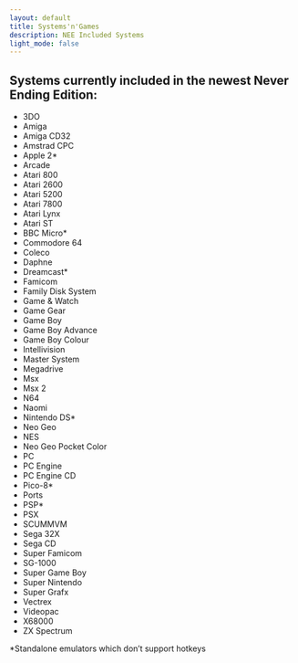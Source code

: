 ```yaml
---
layout: default
title: Systems'n'Games
description: NEE Included Systems
light_mode: false
---
```


## Systems currently included in the newest Never Ending Edition:

<!---
[3DO](/docs/systems/3do.md)

[Amiga](/docs/systems/amiga.md)

[Amiga CD32](/docs/systems/amiga_cd32.md)

[Amstrad CPC](/docs/systems/amstrad_cpc.md)

[Apple 2*](/docs/systems/apple_2.md)

[Arcade](/docs/systems/arcade.md)

[Atari 800](/docs/systems/atari.md)

[Atari 2600](/docs/systems/atari_2600.md)

[Atari 5200](/docs/systems/atari_5200.md)

[Atari 7800](/docs/systems/atari_7800.md)

[Atari Lynx](/docs/systems/atari_lynx.md)

[Atari ST](/docs/systems/atari_st.md)

[BBC Micro*](/docs/systems/bbc_micro.md)

[Commodore 64](/docs/systems/commodore_64.md)

[Coleco](/docs/systems/coleco.md)

[Daphne](/docs/systems/daphne.md)

[Dreamcast*](/docs/systems/dreamcast.md)

[Famicom](/docs/systems/famicom.md)

[Family Disk System](/docs/systems/family_disk_system.md)

[Game & Watch](/docs/systems/game_and_watch.md)

[Game Gear](/docs/systems/game_gear.md)

[Game Boy](/docs/systems/game_boy.md)

[Game Boy Advance](/docs/systems/game_boy_advance.md)

[Game Boy Colour](/docs/systems/game_boy_colour.md)

[Intellivision](/docs/systems/intellivision.md)

[Master System](/docs/systems/master_system.md)

[Megadrive](/docs/systems/megadrive.md)

[Msx](/docs/systems/msx.md)

[Msx 2](/docs/systems/msx_2.md)

[N64](/docs/systems/n64.md)

[Naomi](/docs/systems/naomi.md)

[Nintendo DS*](/docs/systems/nintendo_ds.md)

[Neo Geo](/docs/systems/neo_geo.md)

[NES](/docs/systems/nes.md)

[Neo Geo Pocket Color](/docs/systems/neo_geo_pocket_color.md)

[PC](/docs/systems/pc.md)

[PC Engine](/docs/systems/pc_engine.md)

[PC Engine CD](/docs/systems/pc_engine_cd.md)

[Pico-8*](/docs/systems/pico_8.md)

[Ports](/docs/systems/ports.md)

[PSP*](/docs/systems/psp.md)

[PSX](/docs/systems/psx.md)

[SCUMMVM](/docs/systems/scummvm.md)

[Sega 32X](/docs/systems/sega_32x.md)

[Sega CD](/docs/systems/sega_cd.md)

[Super Famicom](/docs/systems/super_famicom.md)

[SG-1000](/docs/systems/sg_1000.md)

[Super Game Boy](/docs/systems/super_game_boy.md)

[Super Nintendo](/docs/systems/super_nintendo.md)

[Super Grafx](/docs/systems/super_grafx.md)

[Vectrex](/docs/systems/vectrex.md)

[Videopac](/docs/systems/videopac.md)

[X68000](/docs/systems/x68000.md)

[ZX Spectrum](/docs/systems/zx_spectrum.md)
--->

- 3DO
- Amiga
- Amiga CD32
- Amstrad CPC
- Apple 2*
- Arcade
- Atari 800
- Atari 2600
- Atari 5200
- Atari 7800
- Atari Lynx
- Atari ST
- BBC Micro*
- Commodore 64
- Coleco
- Daphne
- Dreamcast*
- Famicom
- Family Disk System
- Game & Watch
- Game Gear
- Game Boy
- Game Boy Advance
- Game Boy Colour
- Intellivision
- Master System
- Megadrive
- Msx
- Msx 2
- N64
- Naomi
- Nintendo DS*
- Neo Geo
- NES
- Neo Geo Pocket Color
- PC
- PC Engine
- PC Engine CD
- Pico-8*
- Ports
- PSP*
- PSX
- SCUMMVM
- Sega 32X
- Sega CD
- Super Famicom
- SG-1000
- Super Game Boy
- Super Nintendo
- Super Grafx
- Vectrex
- Videopac
- X68000
- ZX Spectrum

*Standalone emulators which don’t support hotkeys
